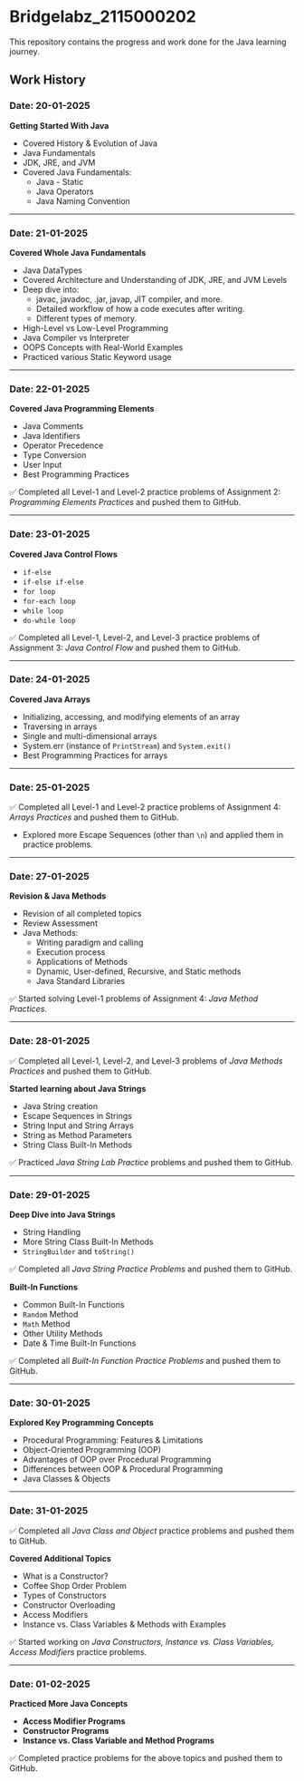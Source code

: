 # Bridgelabz_2115000202

This repository contains the progress and work done for the Java learning journey.

## Work History

### Date: 20-01-2025

**Getting Started With Java**

- Covered History & Evolution of Java
- Java Fundamentals
- JDK, JRE, and JVM
- Covered Java Fundamentals:
  - Java - Static
  - Java Operators
  - Java Naming Convention

---

### Date: 21-01-2025

**Covered Whole Java Fundamentals**

- Java DataTypes
- Covered Architecture and Understanding of JDK, JRE, and JVM Levels
- Deep dive into:
  - javac, javadoc, .jar, javap, JIT compiler, and more.
  - Detailed workflow of how a code executes after writing.
  - Different types of memory.
- High-Level vs Low-Level Programming
- Java Compiler vs Interpreter
- OOPS Concepts with Real-World Examples
- Practiced various Static Keyword usage

---

### Date: 22-01-2025

**Covered Java Programming Elements**

- Java Comments
- Java Identifiers
- Operator Precedence
- Type Conversion
- User Input
- Best Programming Practices

✅ Completed all Level-1 and Level-2 practice problems of Assignment 2: _Programming Elements Practices_ and pushed them to GitHub.

---

### Date: 23-01-2025

**Covered Java Control Flows**

- `if-else`
- `if-else if-else`
- `for loop`
- `for-each loop`
- `while loop`
- `do-while loop`

✅ Completed all Level-1, Level-2, and Level-3 practice problems of Assignment 3: _Java Control Flow_ and pushed them to GitHub.

---

### Date: 24-01-2025

**Covered Java Arrays**

- Initializing, accessing, and modifying elements of an array
- Traversing in arrays
- Single and multi-dimensional arrays
- System.err (instance of `PrintStream`) and `System.exit()`
- Best Programming Practices for arrays

---

### Date: 25-01-2025

✅ Completed all Level-1 and Level-2 practice problems of Assignment 4: _Arrays Practices_ and pushed them to GitHub.

- Explored more Escape Sequences (other than `\n`) and applied them in practice problems.

---

### Date: 27-01-2025

**Revision & Java Methods**

- Revision of all completed topics
- Review Assessment
- Java Methods:
  - Writing paradigm and calling
  - Execution process
  - Applications of Methods
  - Dynamic, User-defined, Recursive, and Static methods
  - Java Standard Libraries

✅ Started solving Level-1 problems of Assignment 4: _Java Method Practices_.

---

### Date: 28-01-2025

✅ Completed all Level-1, Level-2, and Level-3 problems of _Java Methods Practices_ and pushed them to GitHub.

**Started learning about Java Strings**

- Java String creation
- Escape Sequences in Strings
- String Input and String Arrays
- String as Method Parameters
- String Class Built-In Methods

✅ Practiced _Java String Lab Practice_ problems and pushed them to GitHub.

---

### Date: 29-01-2025

**Deep Dive into Java Strings**

- String Handling
- More String Class Built-In Methods
- `StringBuilder` and `toString()`

✅ Completed all _Java String Practice Problems_ and pushed them to GitHub.

**Built-In Functions**

- Common Built-In Functions
- `Random` Method
- `Math` Method
- Other Utility Methods
- Date & Time Built-In Functions

✅ Completed all _Built-In Function Practice Problems_ and pushed them to GitHub.

---

### Date: 30-01-2025

**Explored Key Programming Concepts**

- Procedural Programming: Features & Limitations
- Object-Oriented Programming (OOP)
- Advantages of OOP over Procedural Programming
- Differences between OOP & Procedural Programming
- Java Classes & Objects

---

### Date: 31-01-2025

✅ Completed all _Java Class and Object_ practice problems and pushed them to GitHub.

**Covered Additional Topics**

- What is a Constructor?
- Coffee Shop Order Problem
- Types of Constructors
- Constructor Overloading
- Access Modifiers
- Instance vs. Class Variables & Methods with Examples

✅ Started working on _Java Constructors, Instance vs. Class Variables, Access Modifiers_ practice problems.

---

### Date: 01-02-2025

**Practiced More Java Concepts**

- **Access Modifier Programs**
- **Constructor Programs**
- **Instance vs. Class Variable and Method Programs**

✅ Completed practice problems for the above topics and pushed them to GitHub.
